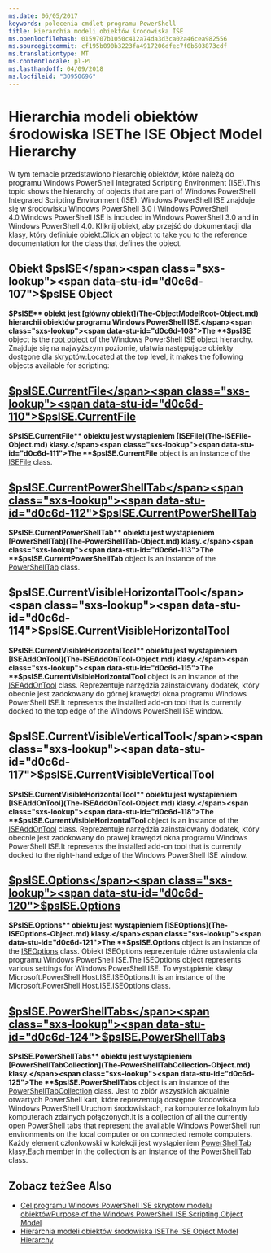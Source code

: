```yaml
---
ms.date: 06/05/2017
keywords: polecenia cmdlet programu PowerShell
title: Hierarchia modeli obiektów środowiska ISE
ms.openlocfilehash: 0159707b1050c412a74da3d3ca02a46cea982556
ms.sourcegitcommit: cf195b090b3223fa4917206dfec7f0b603873cdf
ms.translationtype: MT
ms.contentlocale: pl-PL
ms.lasthandoff: 04/09/2018
ms.locfileid: "30950696"
---
```

# <a name="the-ise-object-model-hierarchy"></a><span data-ttu-id="d0c6d-103">Hierarchia modeli obiektów środowiska ISE</span><span class="sxs-lookup"><span data-stu-id="d0c6d-103">The ISE Object Model Hierarchy</span></span>

<span data-ttu-id="d0c6d-104">W tym temacie przedstawiono hierarchię obiektów, które należą do programu Windows PowerShell Integrated Scripting Environment (ISE).</span><span class="sxs-lookup"><span data-stu-id="d0c6d-104">This topic shows the hierarchy of objects that are part of Windows PowerShell Integrated Scripting Environment (ISE).</span></span>
<span data-ttu-id="d0c6d-105">Windows PowerShell ISE znajduje się w środowisku Windows PowerShell 3.0 i Windows PowerShell 4.0.</span><span class="sxs-lookup"><span data-stu-id="d0c6d-105">Windows PowerShell ISE is included in Windows PowerShell 3.0 and in Windows PowerShell 4.0.</span></span>
<span data-ttu-id="d0c6d-106">Kliknij obiekt, aby przejść do dokumentacji dla klasy, który definiuje obiekt.</span><span class="sxs-lookup"><span data-stu-id="d0c6d-106">Click an object to take you to the reference documentation for the class that defines the object.</span></span>

## <a name="psise-object"></a><span data-ttu-id="d0c6d-107">Obiekt $psISE</span><span class="sxs-lookup"><span data-stu-id="d0c6d-107">$psISE Object</span></span>

<span data-ttu-id="d0c6d-108">**$PsISE** obiekt jest [główny obiekt](The-ObjectModelRoot-Object.md) hierarchii obiektów programu Windows PowerShell ISE.</span><span class="sxs-lookup"><span data-stu-id="d0c6d-108">The **$psISE** object is the [root object](The-ObjectModelRoot-Object.md) of the Windows PowerShell ISE object hierarchy.</span></span>
<span data-ttu-id="d0c6d-109">Znajduje się na najwyższym poziomie, ułatwia następujące obiekty dostępne dla skryptów:</span><span class="sxs-lookup"><span data-stu-id="d0c6d-109">Located at the top level, it makes the following objects available for scripting:</span></span>

## <a name="psisecurrentfilethe-isefile-objectmd"></a>[<span data-ttu-id="d0c6d-110">$psISE.CurrentFile</span><span class="sxs-lookup"><span data-stu-id="d0c6d-110">$psISE.CurrentFile</span></span>](The-ISEFile-Object.md)

<span data-ttu-id="d0c6d-111">**$PsISE.CurrentFile** obiektu jest wystąpieniem [ISEFile](The-ISEFile-Object.md) klasy.</span><span class="sxs-lookup"><span data-stu-id="d0c6d-111">The **$psISE.CurrentFile** object is an instance of the [ISEFile](The-ISEFile-Object.md) class.</span></span>

## <a name="psisecurrentpowershelltabthe-powershelltab-objectmd"></a>[<span data-ttu-id="d0c6d-112">$psISE.CurrentPowerShellTab</span><span class="sxs-lookup"><span data-stu-id="d0c6d-112">$psISE.CurrentPowerShellTab</span></span>](The-PowerShellTab-Object.md)

<span data-ttu-id="d0c6d-113">**$PsISE.CurrentPowerShellTab** obiektu jest wystąpieniem [PowerShellTab](The-PowerShellTab-Object.md) klasy.</span><span class="sxs-lookup"><span data-stu-id="d0c6d-113">The **$psISE.CurrentPowerShellTab** object is an instance of the [PowerShellTab](The-PowerShellTab-Object.md) class.</span></span>

## <a name="psisecurrentvisiblehorizontaltool"></a><span data-ttu-id="d0c6d-114">$psISE.CurrentVisibleHorizontalTool</span><span class="sxs-lookup"><span data-stu-id="d0c6d-114">$psISE.CurrentVisibleHorizontalTool</span></span>

<span data-ttu-id="d0c6d-115">**$PsISE.CurrentVisibleHorizontalTool** obiektu jest wystąpieniem [ISEAddOnTool](The-ISEAddOnTool-Object.md) klasy.</span><span class="sxs-lookup"><span data-stu-id="d0c6d-115">The **$psISE.CurrentVisibleHorizontalTool** object is an instance of the [ISEAddOnTool](The-ISEAddOnTool-Object.md) class.</span></span>
<span data-ttu-id="d0c6d-116">Reprezentuje narzędzia zainstalowany dodatek, który obecnie jest zadokowany do górnej krawędzi okna programu Windows PowerShell ISE.</span><span class="sxs-lookup"><span data-stu-id="d0c6d-116">It represents the installed add-on tool that is currently docked to the top edge of the Windows PowerShell ISE window.</span></span>

## <a name="psisecurrentvisibleverticaltool"></a><span data-ttu-id="d0c6d-117">$psISE.CurrentVisibleVerticalTool</span><span class="sxs-lookup"><span data-stu-id="d0c6d-117">$psISE.CurrentVisibleVerticalTool</span></span>

<span data-ttu-id="d0c6d-118">**$PsISE.CurrentVisibleHorizontalTool** obiektu jest wystąpieniem [ISEAddOnTool](The-ISEAddOnTool-Object.md) klasy.</span><span class="sxs-lookup"><span data-stu-id="d0c6d-118">The **$psISE.CurrentVisibleHorizontalTool** object is an instance of the [ISEAddOnTool](The-ISEAddOnTool-Object.md) class.</span></span>
<span data-ttu-id="d0c6d-119">Reprezentuje narzędzia zainstalowany dodatek, który obecnie jest zadokowany do prawej krawędzi okna programu Windows PowerShell ISE.</span><span class="sxs-lookup"><span data-stu-id="d0c6d-119">It represents the installed add-on tool that is currently docked to the right-hand edge of the Windows PowerShell ISE window.</span></span>

## <a name="psiseoptionsthe-iseoptions-objectmd"></a>[<span data-ttu-id="d0c6d-120">$psISE.Options</span><span class="sxs-lookup"><span data-stu-id="d0c6d-120">$psISE.Options</span></span>](The-ISEOptions-Object.md)

<span data-ttu-id="d0c6d-121">**$PsISE.Options** obiektu jest wystąpieniem [ISEOptions](The-ISEOptions-Object.md) klasy.</span><span class="sxs-lookup"><span data-stu-id="d0c6d-121">The **$psISE.Options** object is an instance of the [ISEOptions](The-ISEOptions-Object.md) class.</span></span>
<span data-ttu-id="d0c6d-122">Obiekt ISEOptions reprezentuje różne ustawienia dla programu Windows PowerShell ISE.</span><span class="sxs-lookup"><span data-stu-id="d0c6d-122">The ISEOptions object represents various settings for Windows PowerShell ISE.</span></span>
<span data-ttu-id="d0c6d-123">To wystąpienie klasy Microsoft.PowerShell.Host.ISE.ISEOptions.</span><span class="sxs-lookup"><span data-stu-id="d0c6d-123">It is an instance of the Microsoft.PowerShell.Host.ISE.ISEOptions class.</span></span>

## <a name="psisepowershelltabsthe-powershelltabcollection-objectmd"></a>[<span data-ttu-id="d0c6d-124">$psISE.PowerShellTabs</span><span class="sxs-lookup"><span data-stu-id="d0c6d-124">$psISE.PowerShellTabs</span></span>](The-PowerShellTabCollection-Object.md)

<span data-ttu-id="d0c6d-125">**$PsISE.PowerShellTabs** obiektu jest wystąpieniem [PowerShellTabCollection](The-PowerShellTabCollection-Object.md) klasy.</span><span class="sxs-lookup"><span data-stu-id="d0c6d-125">The **$psISE.PowerShellTabs** object is an instance of the [PowerShellTabCollection](The-PowerShellTabCollection-Object.md) class.</span></span>
<span data-ttu-id="d0c6d-126">Jest to zbiór wszystkich aktualnie otwartych PowerShell kart, które reprezentują dostępne środowiska Windows PowerShell Uruchom środowiskach, na komputerze lokalnym lub komputerach zdalnych połączonych.</span><span class="sxs-lookup"><span data-stu-id="d0c6d-126">It is a collection of all the currently open PowerShell tabs that represent the available Windows PowerShell run environments on the local computer or on connected remote computers.</span></span>
<span data-ttu-id="d0c6d-127">Każdy element członkowski w kolekcji jest wystąpieniem [PowerShellTab](The-PowerShellTab-Object.md) klasy.</span><span class="sxs-lookup"><span data-stu-id="d0c6d-127">Each member in the collection is an instance of the [PowerShellTab](The-PowerShellTab-Object.md) class.</span></span>

## <a name="see-also"></a><span data-ttu-id="d0c6d-128">Zobacz też</span><span class="sxs-lookup"><span data-stu-id="d0c6d-128">See Also</span></span>

- [<span data-ttu-id="d0c6d-129">Cel programu Windows PowerShell ISE skryptów modelu obiektów</span><span class="sxs-lookup"><span data-stu-id="d0c6d-129">Purpose of the Windows PowerShell ISE Scripting Object Model</span></span>](Purpose-of-the-Windows-PowerShell-ISE-Scripting-Object-Model.md)
- [<span data-ttu-id="d0c6d-130">Hierarchia modeli obiektów środowiska ISE</span><span class="sxs-lookup"><span data-stu-id="d0c6d-130">The ISE Object Model Hierarchy</span></span>](The-ISE-Object-Model-Hierarchy.md)